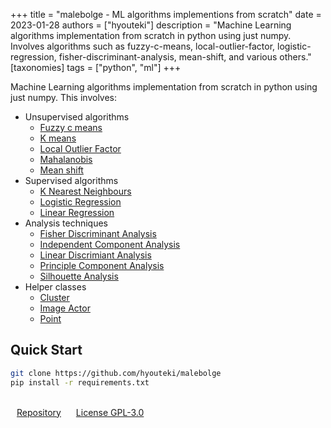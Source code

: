 +++
title = "malebolge - ML algorithms implementions from scratch"
date = 2023-01-28
authors = ["hyouteki"]
description = "Machine Learning algorithms implementation from scratch in python using just numpy. Involves algorithms such as fuzzy-c-means, local-outlier-factor, logistic-regression, fisher-discriminant-analysis, mean-shift, and various others."
[taxonomies]
tags = ["python", "ml"]
+++

Machine Learning algorithms implementation from scratch in python using just numpy. This involves:

- Unsupervised algorithms
  - [Fuzzy c means](https://github.com/hyouteki/malebolge/blob/main/fuzzy_cmeans.py)
  - [K means](https://github.com/hyouteki/malebolge/blob/main/kmeans.py)
  - [Local Outlier Factor](https://github.com/hyouteki/malebolge/blob/main/lof.py)
  - [Mahalanobis](https://github.com/hyouteki/malebolge/blob/main/mahalanobis.py)
  - [Mean shift](https://github.com/hyouteki/malebolge/blob/main/meanshift.py)
- Supervised algorithms
  - [K Nearest Neighbours](https://github.com/hyouteki/malebolge/blob/main/knn.py)
  - [Logistic Regression](https://github.com/hyouteki/malebolge/blob/main/log_reg.py)
  - [Linear Regression](https://github.com/hyouteki/malebolge/blob/main/lin_reg.py)
- Analysis techniques
  - [Fisher Discriminant Analysis](https://github.com/hyouteki/malebolge/blob/main/fda.py)
  - [Independent Component Analysis](https://github.com/hyouteki/malebolge/blob/main/ica.py)
  - [Linear Discrimiant Analysis](https://github.com/hyouteki/malebolge/blob/main/lda.py)
  - [Principle Component Analysis](https://github.com/hyouteki/malebolge/blob/main/pca.py)
  - [Silhouette Analysis](https://github.com/hyouteki/malebolge/blob/main/silhouette.py)
- Helper classes
  - [Cluster](https://github.com/hyouteki/malebolge/blob/main/cluster.py)
  - [Image Actor](https://github.com/hyouteki/malebolge/blob/main/image_actor.py)
  - [Point](https://github.com/hyouteki/malebolge/blob/main/point.py)

## Quick Start
``` bash
git clone https://github.com/hyouteki/malebolge
pip install -r requirements.txt
```

<br> 
<a class="inline-button" href="https://github.com/hyouteki/malebolge" style="margin: 10px;">Repository</a> 
<a class="inline-button" href="https://github.com/hyouteki/malebolge/blob/main/LICENSE" style="margin: 10px;">License GPL-3.0</a> 
